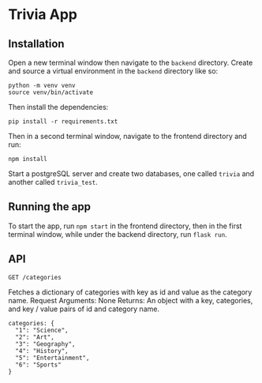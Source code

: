# Trivia App

## Installation
Open a new terminal window then navigate to the `backend` directory. Create and source a virtual environment in the `backend` directory like so:

```
python -m venv venv
source venv/bin/activate
```

Then install the dependencies:

```
pip install -r requirements.txt
```

Then in a second terminal window, navigate to the frontend directory and run: 
```
npm install
```

Start a postgreSQL server and create two databases, one called `trivia` and another called `trivia_test`.

## Running the app
To start the app, run `npm start` in the frontend directory, then in the first terminal window, while under the backend directory, run `flask run`.

## API
`GET /categories`

Fetches a dictionary of categories with key as id and value as the category name.
Request Arguments: None
Returns: An object with a key, categories, and key / value pairs of id and category name.

```
categories: {
  "1": "Science",
  "2": "Art",
  "3": "Geography",
  "4": "History",
  "5": "Entertainment",
  "6": "Sports"
}
```